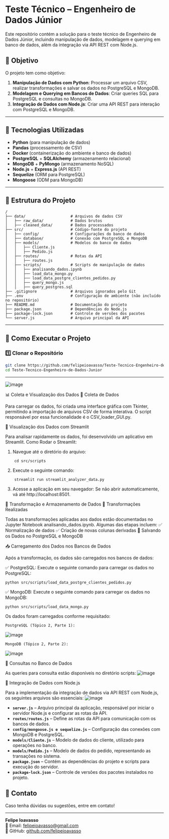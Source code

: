 # Teste Técnico – Engenheiro de Dados Júnior

Este repositório contém a solução para o teste técnico de Engenheiro de Dados Júnior, incluindo manipulação de dados, modelagem e querying em banco de dados, além da integração via API REST com Node.js.

## 📌 Objetivo
O projeto tem como objetivo:
1. **Manipulação de Dados com Python**: Processar um arquivo CSV, realizar transformações e salvar os dados no PostgreSQL e MongoDB.
2. **Modelagem e Querying em Bancos de Dados**: Criar queries SQL para PostgreSQL e consultas no MongoDB.
3. **Integração de Dados com Node.js**: Criar uma API REST para interação com PostgreSQL e MongoDB.

---

## 🚀 Tecnologias Utilizadas
- **Python** (para manipulação de dados)
- **Pandas** (processamento de CSV)
- **Docker** (containerização do ambiente e banco de dados)
- **PostgreSQL** + **SQLAlchemy** (armazenamento relacional)
- **MongoDB** + **PyMongo** (armazenamento NoSQL)
- **Node.js** + **Express.js** (API REST)
- **Sequelize** (ORM para PostgreSQL)
- **Mongoose** (ODM para MongoDB)

---

## 📄 Estrutura do Projeto
```
/
├── data/                    # Arquivos de dados CSV
│   ├── raw_data/            # Dados brutos
│   ├── cleaned_data/        # Dados processados
├── src/                     # Código-fonte do projeto
│   ├── config/              # Configurações do banco de dados
│   ├── database/            # Conexão com PostgreSQL e MongoDB
│   ├── models/              # Modelos do banco de dados
│   │   ├── Cliente.js
│   │   ├── Pedido.js
│   ├── routes/              # Rotas da API
│   │   ├── routes.js
│   ├── scripts/             # Scripts de manipulação de dados
│   │   ├── analisando_dados.ipynb
│   │   ├── load_data_mongo.py
│   │   ├── load_data_postgre_clientes_pedidos.py
│   │   ├── query_mongo.js
│   │   ├── query_postgres.sql
├── .gitignore               # Arquivos ignorados pelo Git
├── .env                     # Configuração de ambiente (não incluído no repositório)
├── README.md                # Documentação do projeto
├── package.json             # Dependências do Node.js
├── package-lock.json        # Controle de versões dos pacotes
└── server.js                # Arquivo principal da API
```
---

## 🚀 Como Executar o Projeto

### 1️⃣ Clonar o Repositório
```bash
git clone https://github.com/felipeioavasso/Teste-Tecnico-Engenheiro-de-Dados-Junior.git
cd Teste-Tecnico-Engenheiro-de-Dados-Junior
```
---

![image](https://github.com/user-attachments/assets/ba52b465-bab0-43f1-b172-4e8e7d6f87e9)



📊 Coleta e Visualização dos Dados
🔹 Coleta de Dados

Para carregar os dados, foi criada uma interface gráfica com Tkinter, permitindo a importação de arquivos CSV de forma interativa. O script responsável por essa funcionalidade é o CSV_loader_GUI.py.

🔹 Visualização dos Dados com Streamlit

Para analisar rapidamente os dados, foi desenvolvido um aplicativo em Streamlit.
Como Rodar o Streamlit:
 1. Navegue até o diretório do arquivo:
```
    cd src/scripts
```

 2. Execute o seguinte comando:
```
    streamlit run streamlit_analyzer_data.py
```
 3. Acesse a aplicação em seu navegador:
    Se não abrir automaticamente, vá até http://localhost:8501.

🔄 Transformação e Armazenamento de Dados
🔹 Transformações Realizadas

Todas as transformações aplicadas aos dados estão documentadas no Jupyter Notebook analisando_dados.ipynb. Algumas das etapas incluem:
✅ Normalização de dados
✅ Criação de novas colunas derivadas
🔹 Salvando os Dados no PostgreSQL e MongoDB

📥 Carregamento dos Dados nos Bancos de Dados

Após a transformação, os dados são carregados nos bancos de dados:

✅ PostgreSQL:
Execute o seguinte comando para carregar os dados no PostgreSQL:
```
python src/scripts/load_data_postgre_clientes_pedidos.py
```
✅ MongoDB:
Execute o seguinte comando para carregar os dados no MongoDB:
```
python src/scripts/load_data_mongo.py
```

Os dados foram carregados conforme requisitado:

    PostgreSQL (Tópico 2, Parte 1):
![image](https://github.com/user-attachments/assets/118a9347-a6f9-4d98-8006-7b461f154e2a)

    MongoDB (Tópico 2, Parte 2):
![image](https://github.com/user-attachments/assets/72815cfe-b7db-4046-8a62-79ca9e925fdc)


🔎 Consultas no Banco de Dados

As queries para consulta estão disponíveis no diretório scripts:
![image](https://github.com/user-attachments/assets/05df8f42-8b61-43dd-93a7-3e6e20d528cb)


🔗 Integração de Dados com Node.js

Para a implementação da integração de dados via API REST com Node.js, os seguintes arquivos são essenciais:
![image](https://github.com/user-attachments/assets/a671dfd4-cff3-43dd-be15-cedbb4a510ff)

- **`server.js`** – Arquivo principal da aplicação, responsável por iniciar o servidor Node.js e configurar as rotas da API.  
- **`routes/routes.js`** – Define as rotas da API para comunicação com os bancos de dados.  
- **`config/mongoose.js e sequelize.js`** – Configuração das conexões com MongoDB e PostgreSQL.  
- **`models/Cliente.js`** – Modelo de dados do cliente, utilizado para operações no banco.  
- **`models/Pedido.js`** – Modelo de dados do pedido, representando as transações no sistema.  
- **`package.json`** – Contém as dependências do projeto e scripts para execução do servidor.  
- **`package-lock.json`** – Controle de versões dos pacotes instalados no projeto.  




## 📌 Contato
Caso tenha dúvidas ou sugestões, entre em contato!

---

**Felipe Ioavasso**  
📧 Email: [felipeioavasso@gmail.com](mailto:felipeioavasso@gmail.com)  
🔗 GitHub: [github.com/felipeioavasso](https:https://github.com/felipeioavasso/Teste-Tecnico-Engenheiro-de-Dados-Junior)
